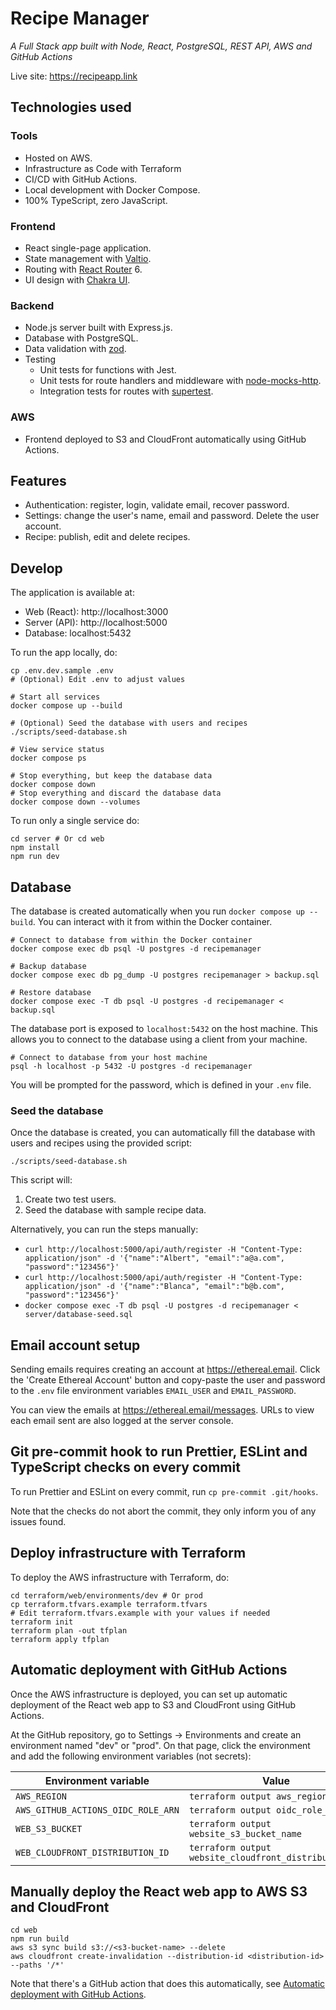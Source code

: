 # Recipe Manager

_A Full Stack app built with Node, React, PostgreSQL, REST API, AWS and GitHub Actions_

Live site: https://recipeapp.link

## Technologies used

### Tools

- Hosted on AWS.
- Infrastructure as Code with Terraform
- CI/CD with GitHub Actions.
- Local development with Docker Compose.
- 100% TypeScript, zero JavaScript.

### Frontend

- React single-page application.
- State management with [Valtio](https://github.com/pmndrs/valtio).
- Routing with [React Router](https://reactrouter.com/en/main) 6.
- UI design with [Chakra UI](https://chakra-ui.com).

### Backend

- Node.js server built with Express.js.
- Database with PostgreSQL.
- Data validation with [zod](https://github.com/colinhacks/zod).
- Testing
  - Unit tests for functions with Jest.
  - Unit tests for route handlers and middleware with [node-mocks-http](https://github.com/howardabrams/node-mocks-http).
  - Integration tests for routes with [supertest](https://github.com/visionmedia/supertest).

### AWS

- Frontend deployed to S3 and CloudFront automatically using GitHub Actions.

## Features

- Authentication: register, login, validate email, recover password.
- Settings: change the user's name, email and password. Delete the user account.
- Recipe: publish, edit and delete recipes.

## Develop

The application is available at:

- Web (React): http://localhost:3000
- Server (API): http://localhost:5000
- Database: localhost:5432

To run the app locally, do:

```shell
cp .env.dev.sample .env
# (Optional) Edit .env to adjust values

# Start all services
docker compose up --build

# (Optional) Seed the database with users and recipes
./scripts/seed-database.sh

# View service status
docker compose ps

# Stop everything, but keep the database data
docker compose down
# Stop everything and discard the database data
docker compose down --volumes
```

To run only a single service do:

```shell
cd server # Or cd web
npm install
npm run dev
```

## Database

The database is created automatically when you run `docker compose up --build`. You can interact with it from within the Docker container.

```shell
# Connect to database from within the Docker container
docker compose exec db psql -U postgres -d recipemanager

# Backup database
docker compose exec db pg_dump -U postgres recipemanager > backup.sql

# Restore database
docker compose exec -T db psql -U postgres -d recipemanager < backup.sql
```

The database port is exposed to `localhost:5432` on the host machine. This allows you to connect to the database using a client from your machine.

```shell
# Connect to database from your host machine
psql -h localhost -p 5432 -U postgres -d recipemanager
```

You will be prompted for the password, which is defined in your `.env` file.

### Seed the database

Once the database is created, you can automatically fill the database with users and recipes using the provided script:

```shell
./scripts/seed-database.sh
```

This script will:

1. Create two test users.
2. Seed the database with sample recipe data.

Alternatively, you can run the steps manually:

- `curl http://localhost:5000/api/auth/register -H "Content-Type: application/json" -d '{"name":"Albert", "email":"a@a.com", "password":"123456"}'`
- `curl http://localhost:5000/api/auth/register -H "Content-Type: application/json" -d '{"name":"Blanca", "email":"b@b.com", "password":"123456"}'`
- `docker compose exec -T db psql -U postgres -d recipemanager < server/database-seed.sql`

## Email account setup

Sending emails requires creating an account at https://ethereal.email. Click the 'Create Ethereal Account' button and copy-paste the user and password to the `.env` file environment variables `EMAIL_USER` and `EMAIL_PASSWORD`.

You can view the emails at https://ethereal.email/messages. URLs to view each email sent are also logged at the server console.

## Git pre-commit hook to run Prettier, ESLint and TypeScript checks on every commit

To run Prettier and ESLint on every commit, run `cp pre-commit .git/hooks`.

Note that the checks do not abort the commit, they only inform you of any issues found.

## Deploy infrastructure with Terraform

To deploy the AWS infrastructure with Terraform, do:

```shell
cd terraform/web/environments/dev # Or prod
cp terraform.tfvars.example terraform.tfvars
# Edit terraform.tfvars.example with your values if needed
terraform init
terraform plan -out tfplan
terraform apply tfplan
```

## Automatic deployment with GitHub Actions

Once the AWS infrastructure is deployed, you can set up automatic deployment of the React web app to S3 and CloudFront using GitHub Actions.

At the GitHub repository, go to Settings → Environments and create an environment named "dev" or "prod".
On that page, click the environment and add the following environment variables (not secrets):

| Environment variable               | Value                                                 |
| ---------------------------------- | ----------------------------------------------------- |
| `AWS_REGION`                       | `terraform output aws_region`                         |
| `AWS_GITHUB_ACTIONS_OIDC_ROLE_ARN` | `terraform output oidc_role_arn`                      |
| `WEB_S3_BUCKET`                    | `terraform output website_s3_bucket_name`             |
| `WEB_CLOUDFRONT_DISTRIBUTION_ID`   | `terraform output website_cloudfront_distribution_id` |

## Manually deploy the React web app to AWS S3 and CloudFront

```shell
cd web
npm run build
aws s3 sync build s3://<s3-bucket-name> --delete
aws cloudfront create-invalidation --distribution-id <distribution-id> --paths '/*'
```

Note that there's a GitHub action that does this automatically, see [Automatic deployment with GitHub Actions](#automatic-deployment-with-github-actions).
